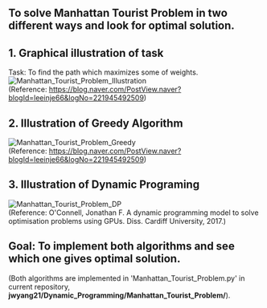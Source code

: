 ## To solve Manhattan Tourist Problem in two different ways and look for optimal solution.     

## 1. Graphical illustration of task  
Task: To find the path which maximizes some of weights.   
![Manhattan_Tourist_Problem_Illustration](https://user-images.githubusercontent.com/86412887/159857790-d37c454c-55e9-4e57-8de0-eb78019d0322.png)         
(Reference: https://blog.naver.com/PostView.naver?blogId=leeinje66&logNo=221945492509)   
## 2. Illustration of Greedy Algorithm     
![Manhattan_Tourist_Problem_Greedy](https://user-images.githubusercontent.com/86412887/159857339-2aceaae1-6d82-47b7-b683-adcb67c92aa6.png)     
(Reference: https://blog.naver.com/PostView.naver?blogId=leeinje66&logNo=221945492509)     
## 3. Illustration of Dynamic Programing    
![Manhattan_Tourist_Problem_DP](https://user-images.githubusercontent.com/86412887/159857275-91ca05c3-7223-45f2-a679-c527923ab25a.png)     
(Reference: O'Connell, Jonathan F. A dynamic programming model to solve optimisation problems using GPUs. Diss. Cardiff University, 2017.)     

## Goal: To implement both algorithms and see which one gives optimal solution.     
(Both algorithms are implemented in 'Manhattan_Tourist_Problem.py' in current repository, **jwyang21/Dynamic_Programming/Manhattan_Tourist_Problem/**).
